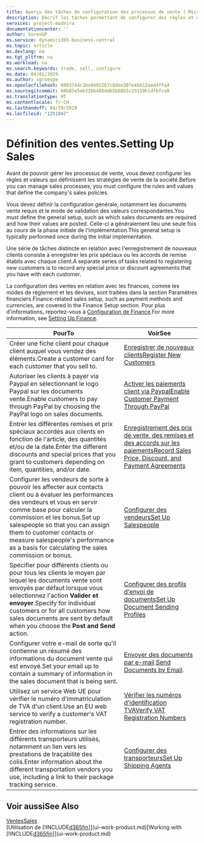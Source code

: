 ```yaml
---
title: Aperçu des tâches de configuration des processus de vente | Microsoft Docs
description: Décrit les tâches permettant de configurer des règles et des valeurs pour définir vos stratégies et vos processus de vente.
services: project-madeira
documentationcenter: ''
author: SorenGP
ms.service: dynamics365-business-central
ms.topic: article
ms.devlang: na
ms.tgt_pltfrm: na
ms.workload: na
ms.search.keywords: trade, sell, configure
ms.date: 04/01/2019
ms.author: sgroespe
ms.openlocfilehash: 6903744c1be0492267c8dee307e4b012aed4ffa4
ms.sourcegitcommit: 60b87e5eb32bb408dd65b9855c29159b1dfbfca8
ms.translationtype: HT
ms.contentlocale: fr-CH
ms.lasthandoff: 04/29/2019
ms.locfileid: "1251047"
---
```

# <a name="setting-up-sales"></a><span data-ttu-id="b5868-103">Définition des ventes.</span><span class="sxs-lookup"><span data-stu-id="b5868-103">Setting Up Sales</span></span>
<span data-ttu-id="b5868-104">Avant de pouvoir gérer les processus de vente, vous devez configurer les règles et valeurs qui définissent les stratégies de vente de la société.</span><span class="sxs-lookup"><span data-stu-id="b5868-104">Before you can manage sales processes, you must configure the rules and values that define the company's sales policies.</span></span>

<span data-ttu-id="b5868-105">Vous devez définir la configuration générale, notamment les documents vente requis et le mode de validation des valeurs correspondantes.</span><span class="sxs-lookup"><span data-stu-id="b5868-105">You must define the general setup, such as which sales documents are required and how their values are posted.</span></span> <span data-ttu-id="b5868-106">Celle-ci a généralement lieu une seule fois au cours de la phase initiale de l'implémentation.</span><span class="sxs-lookup"><span data-stu-id="b5868-106">This general setup is typically performed once during the initial implementation.</span></span>

<span data-ttu-id="b5868-107">Une série de tâches distincte en relation avec l'enregistrement de nouveaux clients consiste à enregistrer les prix spéciaux ou les accords de remise établis avec chaque client.</span><span class="sxs-lookup"><span data-stu-id="b5868-107">A separate series of tasks related to registering new customers is to record any special price or discount agreements that you have with each customer.</span></span>

<span data-ttu-id="b5868-108">La configuration des ventes en relation avec les finances, comme les modes de règlement et les devises, sont traitées dans la section Paramètres financiers.</span><span class="sxs-lookup"><span data-stu-id="b5868-108">Finance-related sales setup, such as payment methods and currencies, are covered in the Finance Setup section.</span></span> <span data-ttu-id="b5868-109">Pour plus d'informations, reportez-vous à [Configuration de Finance](finance-setup-finance.md).</span><span class="sxs-lookup"><span data-stu-id="b5868-109">For more information, see [Setting Up Finance](finance-setup-finance.md).</span></span>

| <span data-ttu-id="b5868-110">Pour</span><span class="sxs-lookup"><span data-stu-id="b5868-110">To</span></span> | <span data-ttu-id="b5868-111">Voir</span><span class="sxs-lookup"><span data-stu-id="b5868-111">See</span></span> |
| --- | --- |
| <span data-ttu-id="b5868-112">Créer une fiche client pour chaque client auquel vous vendez des éléments.</span><span class="sxs-lookup"><span data-stu-id="b5868-112">Create a customer card for each customer that you sell to.</span></span> |[<span data-ttu-id="b5868-113">Enregistrer de nouveaux clients</span><span class="sxs-lookup"><span data-stu-id="b5868-113">Register New Customers</span></span>](sales-how-register-new-customers.md) |
| <span data-ttu-id="b5868-114">Autoriser les clients à payer via Paypal en sélectionnant le logo Paypal sur les documents vente.</span><span class="sxs-lookup"><span data-stu-id="b5868-114">Enable customers to pay through PayPal by choosing the PayPal logo on sales documents.</span></span> |[<span data-ttu-id="b5868-115">Activer les paiements client via Paypal</span><span class="sxs-lookup"><span data-stu-id="b5868-115">Enable Customer Payment Through PayPal</span></span>](sales-how-enable-payment-service-extensions.md) |
| <span data-ttu-id="b5868-116">Entrer les différentes remises et prix spéciaux accordés aux clients en fonction de l'article, des quantités et/ou de la date.</span><span class="sxs-lookup"><span data-stu-id="b5868-116">Enter the different discounts and special prices that you grant to customers depending on item, quantities, and/or date.</span></span> |[<span data-ttu-id="b5868-117">Enregistrement des prix de vente, des remises et des accords sur les paiements</span><span class="sxs-lookup"><span data-stu-id="b5868-117">Record Sales Price, Discount, and Payment Agreements</span></span>](sales-how-record-sales-price-discount-payment-agreements.md) |
| <span data-ttu-id="b5868-118">Configurer les vendeurs de sorte à pouvoir les affecter aux contacts client ou à évaluer les performances des vendeurs et vous en servir comme base pour calculer la commission et les bonus.</span><span class="sxs-lookup"><span data-stu-id="b5868-118">Set up salespeople so that you can assign them to customer contacts or measure salespeople's performance as a basis for calculating the sales commission or bonus.</span></span> |[<span data-ttu-id="b5868-119">Configurer des vendeurs</span><span class="sxs-lookup"><span data-stu-id="b5868-119">Set Up Salespeople</span></span>](sales-how-setup-salespeople.md) |
| <span data-ttu-id="b5868-120">Spécifier pour différents clients ou pour tous les clients le moyen par lequel les documents vente sont envoyés par défaut lorsque vous sélectionnez l'action **Valider et envoyer**.</span><span class="sxs-lookup"><span data-stu-id="b5868-120">Specify for individual customers or for all customers how sales documents are sent by default when you choose the **Post and Send** action.</span></span> |[<span data-ttu-id="b5868-121">Configurer des profils d'envoi de documents</span><span class="sxs-lookup"><span data-stu-id="b5868-121">Set Up Document Sending Profiles</span></span>](sales-how-setup-document-send-profiles.md) |
| <span data-ttu-id="b5868-122">Configurer votre e-mail de sorte qu'il contienne un résumé des informations du document vente qui est envoyé.</span><span class="sxs-lookup"><span data-stu-id="b5868-122">Set your email up to contain a summary of information in the sales document that is being sent.</span></span> |<span data-ttu-id="b5868-123">[Envoyer des documents par e-mail](ui-how-send-documents-email.md).</span><span class="sxs-lookup"><span data-stu-id="b5868-123">[Send Documents by Email](ui-how-send-documents-email.md).</span></span> |
|<span data-ttu-id="b5868-124">Utilisez un service Web UE pour vérifier le numéro d'immatriculation de TVA d'un client.</span><span class="sxs-lookup"><span data-stu-id="b5868-124">Use an EU web service to verify a customer's VAT registration number.</span></span>|[<span data-ttu-id="b5868-125">Vérifier les numéros d'identification TVA</span><span class="sxs-lookup"><span data-stu-id="b5868-125">Verify VAT Registration Numbers</span></span>](finance-setup-vat.md)|
|<span data-ttu-id="b5868-126">Entrer des informations sur les différents transporteurs utilisés, notamment un lien vers les prestations de traçabilité des colis.</span><span class="sxs-lookup"><span data-stu-id="b5868-126">Enter information about the different transportation vendors you use, including a link to their package tracking service.</span></span>|[<span data-ttu-id="b5868-127">Configurer des transporteurs</span><span class="sxs-lookup"><span data-stu-id="b5868-127">Set Up Shipping Agents</span></span>](sales-how-to-set-up-shipping-agents.md)|

## <a name="see-also"></a><span data-ttu-id="b5868-128">Voir aussi</span><span class="sxs-lookup"><span data-stu-id="b5868-128">See Also</span></span>
[<span data-ttu-id="b5868-129">Ventes</span><span class="sxs-lookup"><span data-stu-id="b5868-129">Sales</span></span>](sales-manage-sales.md)  
<span data-ttu-id="b5868-130">[Utilisation de [!INCLUDE[d365fin](includes/d365fin_md.md)]](ui-work-product.md)</span><span class="sxs-lookup"><span data-stu-id="b5868-130">[Working with [!INCLUDE[d365fin](includes/d365fin_md.md)]](ui-work-product.md)</span></span>
